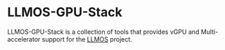 # LLMOS-GPU-Stack

LLMOS-GPU-Stack is a collection of tools that provides vGPU and Multi-accelerator support for the [LLMOS](https://github.com/llmos-ai/llmos) project.



